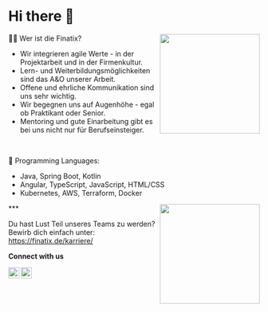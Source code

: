 # Hi there 👋

<img align='right' src='https://github.com/Finatix/.github/assets/114082164/2c860ca0-9c66-44d8-8d98-0d365674141c' width='200"'>

👨‍💻 Wer ist die Finatix?
- Wir integrieren agile Werte - in der Projektarbeit und in der Firmenkultur.
- Lern- und Weiterbildungsmöglichkeiten sind das A&O unserer Arbeit.
- Offene und ehrliche Kommunikation sind uns sehr wichtig.
- Wir begegnen uns auf Augenhöhe - egal ob Praktikant oder Senior.
- Mentoring und gute Einarbeitung gibt es bei uns nicht nur für Berufseinsteiger.

<br/>

💬 Programming Languages: 
* Java, Spring Boot, Kotlin
* Angular, TypeScript, JavaScript, HTML/CSS
* Kubernetes, AWS, Terraform, Docker

<img align='right' src='https://media.giphy.com/media/bcKmIWkUMCjVm/giphy.gif' width='200"'>
***

Du hast Lust Teil unseres Teams zu werden? Bewirb dich einfach unter: https://finatix.de/karriere/

 **Connect with us**
<p align="left">
<a href="https://www.instagram.com/finatix_leipzig/">
<img align="left" alt="Finatix Instagram" width="22px" src="https://raw.githubusercontent.com/rahuldkjain/github-profile-readme-generator/master/src/images/icons/Social/instagram.svg" />
</a>  
<a href="https://www.linkedin.com/company/finatix-gmbh/">
<img align="left" alt="Finatix LinkedIN" width="22px" src="https://raw.githubusercontent.com/peterthehan/peterthehan/master/assets/linkedin.svg" />
</a>
</p>
